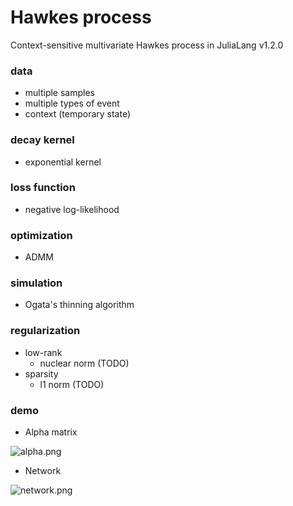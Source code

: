 # Hawkes process
Context-sensitive multivariate Hawkes process in JuliaLang v1.2.0

### data

- multiple samples
- multiple types of event
- context (temporary state)

### decay kernel

- exponential kernel

### loss function

- negative log-likelihood

### optimization

- ADMM

### simulation

- Ogata's thinning algorithm 

### regularization

- low-rank
  - nuclear norm (TODO)
- sparsity
  - l1 norm (TODO)

### demo

- Alpha matrix

![alpha.png](https://github.com/Arthur-99/Hawkes-process/tree/master/examples/disease-network/alpha.png)

- Network

![network.png](https://github.com/Arthur-99/Hawkes-process/tree/master/examples/disease-network/network.png)
